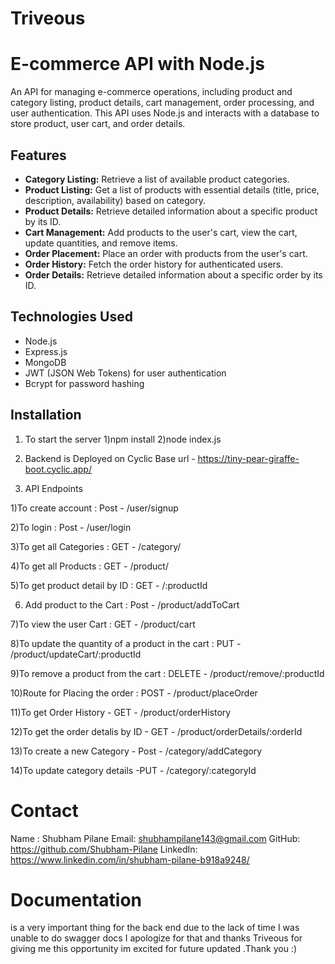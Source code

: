 # Triveous

# E-commerce API with Node.js

An API for managing e-commerce operations, including product and category listing, product details, cart management, order processing, and user authentication. This API uses Node.js and interacts with a database to store product, user cart, and order details.

## Features

- **Category Listing:** Retrieve a list of available product categories.
- **Product Listing:** Get a list of products with essential details (title, price, description, availability) based on category.
- **Product Details:** Retrieve detailed information about a specific product by its ID.
- **Cart Management:** Add products to the user's cart, view the cart, update quantities, and remove items.
- **Order Placement:** Place an order with products from the user's cart.
- **Order History:** Fetch the order history for authenticated users.
- **Order Details:** Retrieve detailed information about a specific order by its ID.

## Technologies Used

- Node.js
- Express.js
- MongoDB 
- JWT (JSON Web Tokens) for user authentication
- Bcrypt for password hashing

## Installation
 
 1. To start the server
    1)npm install
    2)node index.js

2. Backend is Deployed on  Cyclic
Base url - https://tiny-pear-giraffe-boot.cyclic.app/

3. API Endpoints

1)To create account : Post - /user/signup

2)To login : Post - /user/login

3)To get all Categories : GET  - /category/

4)To get all Products : GET  - /product/

5)To get product detail by ID : GET - /:productId

6) Add product to the Cart : Post - /product/addToCart

7)To view the user Cart : GET - /product/cart

8)To update the quantity of a product in the  cart : 
PUT - /product/updateCart/:productId

9)To remove a product from the  cart : DELETE - 
/product/remove/:productId

10)Route for Placing the order : POST - /product/placeOrder

11)To get Order History - GET - /product/orderHistory

12)To get the order detalis by ID - GET - 
/product/orderDetails/:orderId

13)To create a new Category - Post - /category/addCategory

14)To update category details -PUT - /category/:categoryId


# Contact

Name : Shubham Pilane
Email: shubhampilane143@gmail.com
GitHub: https://github.com/Shubham-Pilane
LinkedIn: https://www.linkedin.com/in/shubham-pilane-b918a9248/


# Documentation 
is a very important thing for the back end due to the 
lack of time I was unable to do swagger docs I apologize for that 
and thanks Triveous for giving me this opportunity im excited  for
future updated .Thank you :)




